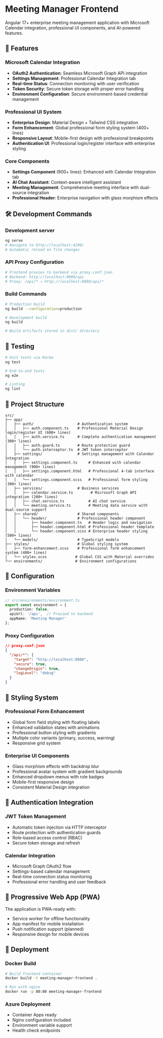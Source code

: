 # Meeting Manager Frontend

Angular 17+ enterprise meeting management application with Microsoft Calendar integration, professional UI components, and AI-powered features.

## 🚀 Features

### Microsoft Calendar Integration
- **OAuth2 Authentication**: Seamless Microsoft Graph API integration
- **Settings Management**: Professional Calendar Integration tab
- **Real-time Status**: Connection monitoring with user verification
- **Token Security**: Secure token storage with proper error handling
- **Environment Configuration**: Secure environment-based credential management

### Professional UI System
- **Enterprise Design**: Material Design + Tailwind CSS integration
- **Form Enhancement**: Global professional form styling system (400+ lines)
- **Responsive Layout**: Mobile-first design with professional breakpoints
- **Authentication UI**: Professional login/register interface with enterprise styling

### Core Components
- **Settings Component** (900+ lines): Enhanced with Calendar Integration tab
- **AI Chat Assistant**: Context-aware intelligent assistant
- **Meeting Management**: Comprehensive meeting interface with dual-source integration
- **Professional Header**: Enterprise navigation with glass morphism effects

## 🛠 Development Commands

### Development server
```bash
ng serve
# Navigate to http://localhost:4200/
# Automatic reload on file changes
```

### API Proxy Configuration
```bash
# Frontend proxies to backend via proxy.conf.json
# Backend: http://localhost:8080/api
# Proxy: /api/* → http://localhost:8080/api/*
```

### Build Commands

```bash
# Production build
ng build --configuration=production

# Development build
ng build

# Build artifacts stored in dist/ directory
```

## 🧪 Testing

```bash
# Unit tests via Karma
ng test

# End-to-end tests
ng e2e

# Linting
ng lint
```

## 📁 Project Structure

```
src/
├── app/
│   ├── auth/                    # Authentication system
│   │   ├── auth.component.ts    # Professional Material Design login/register UI (600+ lines)
│   │   ├── auth.service.ts      # Complete authentication management (300+ lines)
│   │   ├── auth.guard.ts        # Route protection guard
│   │   └── auth.interceptor.ts  # JWT token interceptor
│   ├── settings/                # Settings management with Calendar Integration
│   │   ├── settings.component.ts     # Enhanced with calendar management (900+ lines)
│   │   ├── settings.component.html   # Professional 4-tab interface with calendar
│   │   └── settings.component.scss   # Professional form styling (300+ lines)
│   ├── services/                # Business services
│   │   ├── calendar.service.ts        # Microsoft Graph API integration (200+ lines)
│   │   ├── chat.service.ts           # AI chat service
│   │   └── meeting.service.ts        # Meeting data service with dual-source support
│   ├── shared/                  # Shared components
│   │   └── header/              # Professional header component
│   │       ├── header.component.ts   # Header logic and navigation
│   │       ├── header.component.html # Professional header template
│   │       └── header.component.scss # Enterprise header styling (500+ lines)
│   └── models/                  # TypeScript models
├── styles/                      # Global styling system
│   ├── form-enhancement.scss    # Professional form enhancement system (400+ lines)
│   └── styles.scss             # Global CSS with Material overrides
└── environments/               # Environment configurations
```

## 🔧 Configuration

### Environment Variables
```typescript
// src/environments/environment.ts
export const environment = {
  production: false,
  apiUrl: '/api',  // Proxied to backend
  appName: 'Meeting Manager'
};
```

### Proxy Configuration
```json
// proxy.conf.json
{
  "/api/*": {
    "target": "http://localhost:8080",
    "secure": true,
    "changeOrigin": true,
    "logLevel": "debug"
  }
}
```

## 🎨 Styling System

### Professional Form Enhancement
- Global form field styling with floating labels
- Enhanced validation states with animations
- Professional button styling with gradients
- Multiple color variants (primary, success, warning)
- Responsive grid system

### Enterprise UI Components
- Glass morphism effects with backdrop blur
- Professional avatar system with gradient backgrounds
- Enhanced dropdown menus with role badges
- Mobile-first responsive design
- Consistent Material Design integration

## 🔐 Authentication Integration

### JWT Token Management
- Automatic token injection via HTTP interceptor
- Route protection with authentication guards
- Role-based access control (RBAC)
- Secure token storage and refresh

### Calendar Integration
- Microsoft Graph OAuth2 flow
- Settings-based calendar management
- Real-time connection status monitoring
- Professional error handling and user feedback

## 📱 Progressive Web App (PWA)

The application is PWA-ready with:
- Service worker for offline functionality
- App manifest for mobile installation
- Push notification support (planned)
- Responsive design for mobile devices

## 🚀 Deployment

### Docker Build
```bash
# Build frontend container
docker build -t meeting-manager-frontend .

# Run with nginx
docker run -p 80:80 meeting-manager-frontend
```

### Azure Deployment
- Container Apps ready
- Nginx configuration included
- Environment variable support
- Health check endpoints
